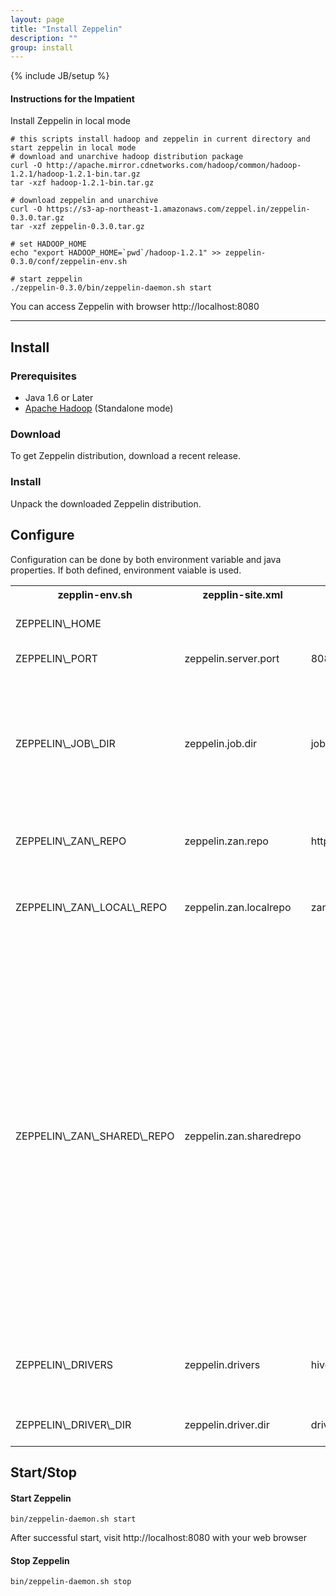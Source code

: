 ```yaml
---
layout: page
title: "Install Zeppelin"
description: ""
group: install
---
```

{% include JB/setup %}

#### Instructions for the Impatient

Install Zeppelin in local mode

```
# this scripts install hadoop and zeppelin in current directory and start zeppelin in local mode
# download and unarchive hadoop distribution package
curl -O http://apache.mirror.cdnetworks.com/hadoop/common/hadoop-1.2.1/hadoop-1.2.1-bin.tar.gz
tar -xzf hadoop-1.2.1-bin.tar.gz

# download zeppelin and unarchive
curl -O https://s3-ap-northeast-1.amazonaws.com/zeppel.in/zeppelin-0.3.0.tar.gz
tar -xzf zeppelin-0.3.0.tar.gz

# set HADOOP_HOME
echo "export HADOOP_HOME=`pwd`/hadoop-1.2.1" >> zeppelin-0.3.0/conf/zeppelin-env.sh

# start zeppelin
./zeppelin-0.3.0/bin/zeppelin-daemon.sh start

```

You can access Zeppelin with browser http://localhost:8080

------------------------


## Install

### Prerequisites

* Java 1.6 or Later
* [Apache Hadoop](http://hadoop.apache.org/releases.html#Download) (Standalone mode)

### Download
To get Zeppelin distribution, download a recent release.

### Install
Unpack the downloaded Zeppelin distribution.


## Configure
Configuration can be done by both environment variable and java properties. If both defined, environment vaiable is used.
<table class="table-configuration">
  <tr>
    <th>zepplin-env.sh</th>
    <th>zepplin-site.xml</th>
    <th>Default value</th>
    <th>Description</th>
  </tr>
  <tr>
    <td>ZEPPELIN\_HOME</td>
    <td></td>
    <td></td>
    <td>Zeppelin Home directory</td>
  </tr>
  <tr>
    <td>ZEPPELIN\_PORT</td>
    <td>zeppelin.server.port</td>
    <td>8080</td>
    <td>Zeppelin server port</td>
  </tr>
  <tr>
    <td>ZEPPELIN\_JOB\_DIR</td>
    <td>zeppelin.job.dir</td>
    <td>jobs</td>
    <td>Zeppelin persist/load session in this directory. Can be a path or a URI. location on HDFS supported</td>
  </tr>
  <tr>
    <td>ZEPPELIN\_ZAN\_REPO</td>
    <td>zeppelin.zan.repo</td>
    <td>https://github.com/NFLabs/zan</td>
    <td>Remote ZAN repository URL</td>
  </tr>
  <tr>
    <td>ZEPPELIN\_ZAN\_LOCAL\_REPO</td>
    <td>zeppelin.zan.localrepo</td>
    <td>zan-repo</td>
    <td>Zeppelin library local repository. Local filesystem path</td>
  </tr>
  <tr>
    <td>ZEPPELIN\_ZAN\_SHARED\_REPO</td>
    <td>zeppelin.zan.sharedrepo</td>
    <td></td>
    <td>Zeppelin library shared repository. Location on HDFS. Usufull when your backend (eg. hiveserver) is not running on the sam machine and want to use zeppelin library with resource file(eg. in hive 'ADD FILE 'path'). So your backend can get resource file from shared repository.</td>
  </tr>
  <tr>
    <td>ZEPPELIN\_DRIVERS</td>
    <td>zeppelin.drivers</td>
    <td>hive:hive2://,exec:exec://</td>
    <td>Comma separated list of [Name]:[Connection URI]</td>
  </tr>
  <tr>
    <td>ZEPPELIN\_DRIVER\_DIR</td>
    <td>zeppelin.driver.dir</td>
    <td>drivers</td>
    <td>Zeppelin driver directory.
    </td>
  </tr>
</table>

## Start/Stop
#### Start Zeppelin

```
bin/zeppelin-daemon.sh start
```
After successful start, visit http://localhost:8080 with your web browser

#### Stop Zeppelin

```
bin/zeppelin-daemon.sh stop
```



